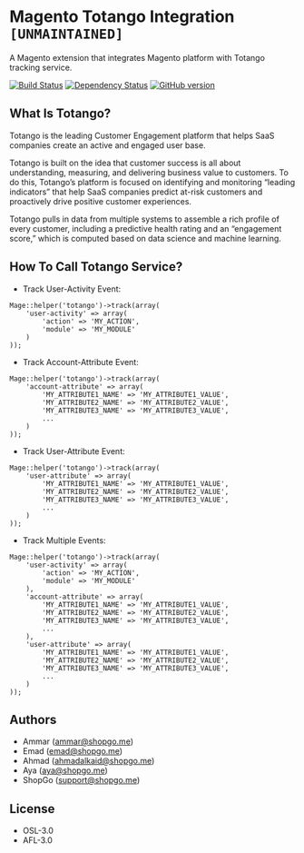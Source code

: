 Magento Totango Integration `[UNMAINTAINED]`
============================================

A Magento extension that integrates Magento platform with Totango tracking service.

[![Build Status](https://travis-ci.org/shopgo-magento1/magento-totango-integration.svg?branch=master)](https://travis-ci.org/shopgo-me/magento-totango-integration)
[![Dependency Status](https://www.versioneye.com/user/projects/55f9839b3ed894001e0007ab/badge.svg?style=flat)](https://www.versioneye.com/user/projects/55f9839b3ed894001e0007ab)
[![GitHub version](https://badge.fury.io/gh/shopgo-magento1%2Fmagento-totango-integration.svg)](http://badge.fury.io/gh/shopgo-magento1%2Fmagento-totango-integration)

What Is Totango?
----------------

Totango is the leading Customer Engagement platform that helps SaaS companies create an active and engaged user base.

Totango is built on the idea that customer success is all about understanding, measuring, and delivering business value to customers. To do this, Totango’s platform is focused on identifying and monitoring “leading indicators” that help SaaS companies predict at-risk customers and proactively drive positive customer experiences.

Totango pulls in data from multiple systems to assemble a rich profile of every customer, including a predictive health rating and an “engagement score,” which is computed based on data science and machine learning.

How To Call Totango Service?
----------------------------

* Track User-Activity Event:
```
Mage::helper('totango')->track(array(
    'user-activity' => array(
        'action' => 'MY_ACTION',
        'module' => 'MY_MODULE'
    )
));
```
* Track Account-Attribute Event:
```
Mage::helper('totango')->track(array(
    'account-attribute' => array(
        'MY_ATTRIBUTE1_NAME' => 'MY_ATTRIBUTE1_VALUE',
        'MY_ATTRIBUTE2_NAME' => 'MY_ATTRIBUTE2_VALUE',
        'MY_ATTRIBUTE3_NAME' => 'MY_ATTRIBUTE3_VALUE',
        ...
    )
));
```
* Track User-Attribute Event:
```
Mage::helper('totango')->track(array(
    'user-attribute' => array(
        'MY_ATTRIBUTE1_NAME' => 'MY_ATTRIBUTE1_VALUE',
        'MY_ATTRIBUTE2_NAME' => 'MY_ATTRIBUTE2_VALUE',
        'MY_ATTRIBUTE3_NAME' => 'MY_ATTRIBUTE3_VALUE',
        ...
    )
));
```

* Track Multiple Events:
```
Mage::helper('totango')->track(array(
    'user-activity' => array(
        'action' => 'MY_ACTION',
        'module' => 'MY_MODULE'
    ),
    'account-attribute' => array(
        'MY_ATTRIBUTE1_NAME' => 'MY_ATTRIBUTE1_VALUE',
        'MY_ATTRIBUTE2_NAME' => 'MY_ATTRIBUTE2_VALUE',
        'MY_ATTRIBUTE3_NAME' => 'MY_ATTRIBUTE3_VALUE',
        ...
    ),
    'user-attribute' => array(
        'MY_ATTRIBUTE1_NAME' => 'MY_ATTRIBUTE1_VALUE',
        'MY_ATTRIBUTE2_NAME' => 'MY_ATTRIBUTE2_VALUE',
        'MY_ATTRIBUTE3_NAME' => 'MY_ATTRIBUTE3_VALUE',
        ...
    )
));
```

Authors
-------

* Ammar (<ammar@shopgo.me>)
* Emad (<emad@shopgo.me>)
* Ahmad (<ahmadalkaid@shopgo.me>)
* Aya (<aya@shopgo.me>)
* ShopGo (<support@shopgo.me>)

License
-------

* OSL-3.0
* AFL-3.0
